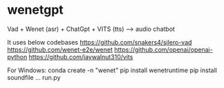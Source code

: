 # wenetgpt
Vad + Wenet (asr) + ChatGpt + VITS (tts) --> audio chatbot

It uses below codebases
https://github.com/snakers4/silero-vad
https://github.com/wenet-e2e/wenet
https://github.com/openai/openai-python
https://github.com/jaywalnut310/vits

For Windows: 
conda create -n "wenet"
pip install wenetruntime
pip install soundfile 
...
run.py

